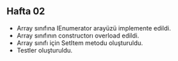 ## Hafta 02
* Array sınıfına IEnumerator arayüzü implemente edildi.
* Array sınıfının constructorı overload edildi.
* Array sınıfı için SetItem metodu oluşturuldu.
* Testler oluşturuldu.

